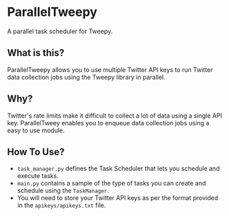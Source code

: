 # ParallelTweepy
A parallel task scheduler for Tweepy.

## What is this?
ParallelTweepy allows you to use multiple Twitter API keys to run Twitter data collection jobs using the Tweepy library in parallel.

## Why?
Twitter's rate limits make it difficult to collect a lot of data using a single API key. ParallelTweey enables you to enqueue data collection jobs using a easy to use module.

## How To Use?
- `task_manager.py` defines the Task Scheduler that lets you schedule and execute tasks.
- `main.py` contains a sample of the type of tasks you can create and schedule using the `TaskManager`.
- You will need to store your Twitter API keys as per the format provided in the `apikeys/apikeys.txt` file.
